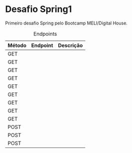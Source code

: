 # Desafio Spring1 
Primeiro desafio Spring pelo Bootcamp MELI/Digital House.


<table>
	<caption>Endpoints</caption>
	<thead>
	<tr>
		<th>Método</th>
		<th>Endpoint</th>
    <th>Descrição</th>
	</tr>
	</thead>
	<tbody>
	<tr>
		<td>GET</td>
		<td>&nbsp;</td>
    <td>&nbsp;</td>
	</tr>
	<tr>
		<td>GET</td>
		<td>&nbsp;</td>
    <td>&nbsp;</td>
	</tr>
	<tr>
		<td>GET</td>
		<td>&nbsp;</td>
    <td>&nbsp;</td>
	</tr>
	<tr>
		<td>GET</td>
		<td>&nbsp;</td>
    <td>&nbsp;</td>
	</tr>
	<tr>
		<td>GET</td>
		<td>&nbsp;</td>
    <td>&nbsp;</td>
	</tr>
	<tr>
		<td>GET</td>
		<td>&nbsp;</td>
    <td>&nbsp;</td>
	</tr>
	<tr>
		<td>GET</td>
		<td>&nbsp;</td>
    <td>&nbsp;</td>
	</tr>
	<tr>
		<td>GET</td>
		<td>&nbsp;</td>
    <td>&nbsp;</td>
	</tr>
	<tr>
		<td>GET</td>
		<td>&nbsp;</td>
    <td>&nbsp;</td>
	</tr>
	<tr>
		<td>POST</td>
		<td>&nbsp;</td>
    <td>&nbsp;</td>
	</tr>
	<tr>
		<td>POST</td>
		<td>&nbsp;</td>
    <td>&nbsp;</td>
	</tr>
  <tr>
		<td>POST</td>
		<td>&nbsp;</td>
    <td>&nbsp;</td>
	</tr>
	<tbody>
</table>

